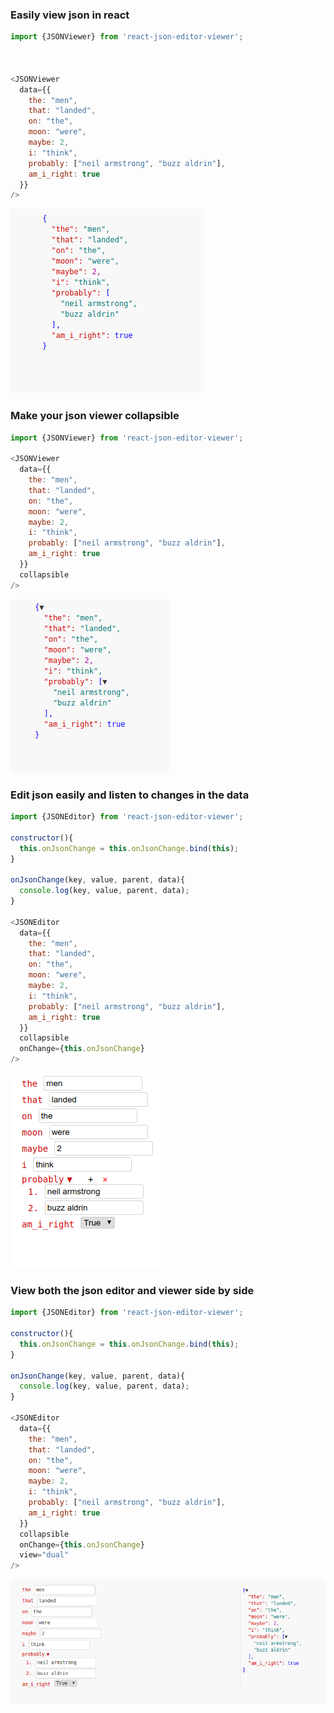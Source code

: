 ### Easily view json in react

```javascript
import {JSONViewer} from 'react-json-editor-viewer';



<JSONViewer 
  data={{
    the: "men",
    that: "landed",
    on: "the",
    moon: "were",
    maybe: 2,
    i: "think",
    probably: ["neil armstrong", "buzz aldrin"],
    am_i_right: true
  }}
/>

```
![Alt text](images/jsonviewer.png?raw=true "JSON Viewer")

### Make your json viewer collapsible

```javascript
import {JSONViewer} from 'react-json-editor-viewer';

<JSONViewer 
  data={{
    the: "men",
    that: "landed",
    on: "the",
    moon: "were",
    maybe: 2,
    i: "think",
    probably: ["neil armstrong", "buzz aldrin"],
    am_i_right: true
  }}
  collapsible
/>
```

![Alt text](images/jsonviewer_collapse.png?raw=true "JSON Viewer")

### Edit json easily and listen to changes in the data

```javascript
import {JSONEditor} from 'react-json-editor-viewer';

constructor(){
  this.onJsonChange = this.onJsonChange.bind(this);
}

onJsonChange(key, value, parent, data){
  console.log(key, value, parent, data);
}

<JSONEditor 
  data={{
    the: "men",
    that: "landed",
    on: "the",
    moon: "were",
    maybe: 2,
    i: "think",
    probably: ["neil armstrong", "buzz aldrin"],
    am_i_right: true
  }}
  collapsible
  onChange={this.onJsonChange}
/>
```

![Alt text](images/jsoneditor.png?raw=true "JSON Viewer")

### View both the json editor and viewer side by side


```javascript
import {JSONEditor} from 'react-json-editor-viewer';

constructor(){
  this.onJsonChange = this.onJsonChange.bind(this);
}

onJsonChange(key, value, parent, data){
  console.log(key, value, parent, data);
}

<JSONEditor 
  data={{
    the: "men",
    that: "landed",
    on: "the",
    moon: "were",
    maybe: 2,
    i: "think",
    probably: ["neil armstrong", "buzz aldrin"],
    am_i_right: true
  }}
  collapsible
  onChange={this.onJsonChange}
  view="dual"
/>
```
![Alt text](images/jsoneditor_dual.png?raw=true "JSON Viewer")

